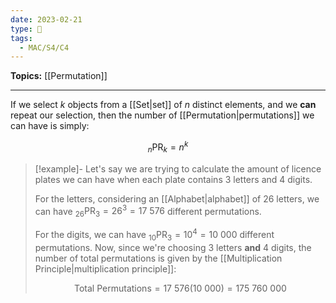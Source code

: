 ```yaml
---
date: 2023-02-21
type: 🧠
tags:
  - MAC/S4/C4
---
```


**Topics:** [[Permutation]]

---

If we select $k$ objects from a [[Set|set]] of $n$ distinct elements, and we **can** repeat our selection, then the number of [[Permutation|permutations]] we can have is simply:

$$
{}_n\text{PR}_k = n^k
$$

> [!example]-
> Let's say we are trying to calculate the amount of licence plates we can have when each plate contains $3$ letters and $4$ digits.
>
> For the letters, considering an [[Alphabet|alphabet]] of 26 letters, we can have ${}_{26}\text{PR}_3 = 26^3 = 17\ 576$ different permutations.
>
> For the digits, we can have ${}_{10}\text{PR}_3 = 10^4 = 10\ 000$ different permutations.
> Now, since we're choosing 3 letters **and** 4 digits, the number of total permutations is given by the [[Multiplication Principle|multiplication principle]]:
>
> $$
> \text{Total Permutations} = 17\ 576(10\ 000) = 175\ 760\ 000
> $$
